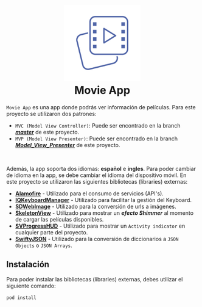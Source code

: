 <h1 align="center">
  <br/>
  <img src="https://raw.githubusercontent.com/hrool20/iOSMovieApp/master/iOSMovieApp/Main/Assets.xcassets/app_logo.imageset/app_logo.png" alt="Markdownify" width="200">
  <br/>
  Movie App
  <br/>
</h1>

`Movie App` es una app donde podrás ver información de películas. Para este proyecto se utilizaron dos patrones:
- `MVC (Model View Controller)`: Puede ser encontrado en la branch [***master***](https://github.com/hrool20/iOSMovieApp/tree/master) de este proyecto.
- `MVP (Model View Presenter)`: Puede ser encontrado en la branch [***Model_View_Presenter***](https://github.com/hrool20/iOSMovieApp/tree/Model_View_Presenter) de este proyecto.
<br/>

Además, la app soporta dos idiomas: **español** e **ingles**. Para poder cambiar de idioma en la app, se debe cambiar el idioma del dispositivo móvil. En este proyecto se utilizaron las siguientes bibliotecas (libraries) externas:
- [**Alamofire**](https://github.com/Alamofire/Alamofire) - Utilizado para el consumo de servicios (API's).
- [**IQKeyboardManager**](https://github.com/hackiftekhar/IQKeyboardManager) - Utilizado para facilitar la gestión del Keyboard.
- [**SDWebImage**](https://github.com/SDWebImage/SDWebImage) - Utilizado para la conversión de urls a imágenes.
- [**SkeletonView**](https://github.com/Juanpe/SkeletonView) - Utilizado para mostrar un ***efecto Shimmer*** al momento de cargar las películas disponibles.
- [**SVProgressHUD**](https://github.com/SVProgressHUD/SVProgressHUD) - Utilizado para mostrar un `Activity indicator` en cualquier parte del proyecto.
- [**SwiftyJSON**](https://github.com/SwiftyJSON/SwiftyJSON) - Utilizado para la conversión de diccionarios a `JSON Objects` o `JSON Arrays`.


## Instalación

Para poder instalar las bibliotecas (libraries) externas, debes utilizar el siguiente comando:
```
pod install
```
